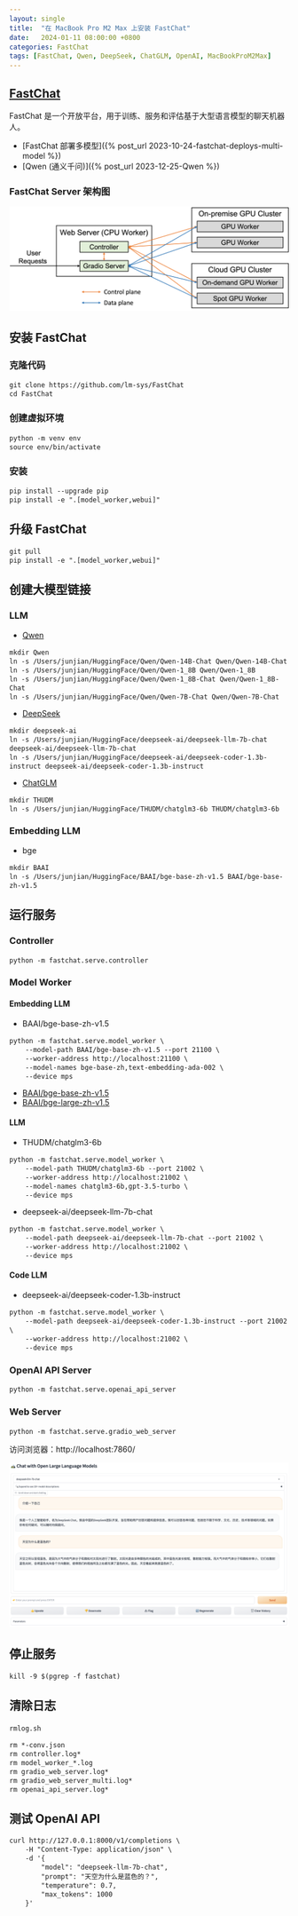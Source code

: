 ```yaml
---
layout: single
title:  "在 MacBook Pro M2 Max 上安装 FastChat"
date:   2024-01-11 08:00:00 +0800
categories: FastChat
tags: [FastChat, Qwen, DeepSeek, ChatGLM, OpenAI, MacBookProM2Max]
---
```


## [FastChat](https://github.com/lm-sys/FastChat)

FastChat 是一个开放平台，用于训练、服务和评估基于大型语言模型的聊天机器人。

- [FastChat 部署多模型]({% post_url 2023-10-24-fastchat-deploys-multi-model %})
- [Qwen (通义千问)]({% post_url 2023-12-25-Qwen %})

### FastChat Server 架构图

![](/images/2023/fastchat/fastchat-server-architecture.png)

## 安装 FastChat

### 克隆代码
```shell
git clone https://github.com/lm-sys/FastChat
cd FastChat
```

### 创建虚拟环境
```shell
python -m venv env
source env/bin/activate
```

### 安装
```shell
pip install --upgrade pip
pip install -e ".[model_worker,webui]"
```

## 升级 FastChat
```shell
git pull
pip install -e ".[model_worker,webui]"
```

## 创建大模型链接
### LLM
- [Qwen](https://github.com/QwenLM/Qwen)
```shell
mkdir Qwen
ln -s /Users/junjian/HuggingFace/Qwen/Qwen-14B-Chat Qwen/Qwen-14B-Chat
ln -s /Users/junjian/HuggingFace/Qwen/Qwen-1_8B Qwen/Qwen-1_8B
ln -s /Users/junjian/HuggingFace/Qwen/Qwen-1_8B-Chat Qwen/Qwen-1_8B-Chat
ln -s /Users/junjian/HuggingFace/Qwen/Qwen-7B-Chat Qwen/Qwen-7B-Chat
```

- [DeepSeek](https://github.com/deepseek-ai/deepseek-coder/)
```shell
mkdir deepseek-ai
ln -s /Users/junjian/HuggingFace/deepseek-ai/deepseek-llm-7b-chat deepseek-ai/deepseek-llm-7b-chat
ln -s /Users/junjian/HuggingFace/deepseek-ai/deepseek-coder-1.3b-instruct deepseek-ai/deepseek-coder-1.3b-instruct
```

- [ChatGLM](https://github.com/THUDM/ChatGLM3)
```shell
mkdir THUDM
ln -s /Users/junjian/HuggingFace/THUDM/chatglm3-6b THUDM/chatglm3-6b
```

### Embedding LLM
- bge
```shell
mkdir BAAI
ln -s /Users/junjian/HuggingFace/BAAI/bge-base-zh-v1.5 BAAI/bge-base-zh-v1.5
```

## 运行服务
### Controller
```shell
python -m fastchat.serve.controller
```

### Model Worker
#### Embedding LLM
- BAAI/bge-base-zh-v1.5
```shell
python -m fastchat.serve.model_worker \
    --model-path BAAI/bge-base-zh-v1.5 --port 21100 \
    --worker-address http://localhost:21100 \
    --model-names bge-base-zh,text-embedding-ada-002 \
    --device mps
```
- [BAAI/bge-base-zh-v1.5](https://huggingface.co/BAAI/bge-base-zh-v1.5)
- [BAAI/bge-large-zh-v1.5](https://huggingface.co/BAAI/bge-large-zh-v1.5)

#### LLM
- THUDM/chatglm3-6b
```shell
python -m fastchat.serve.model_worker \
    --model-path THUDM/chatglm3-6b --port 21002 \
    --worker-address http://localhost:21002 \
    --model-names chatglm3-6b,gpt-3.5-turbo \
    --device mps
```

- deepseek-ai/deepseek-llm-7b-chat
```shell
python -m fastchat.serve.model_worker \
    --model-path deepseek-ai/deepseek-llm-7b-chat --port 21002 \
    --worker-address http://localhost:21002 \
    --device mps
```

#### Code LLM
- deepseek-ai/deepseek-coder-1.3b-instruct
```shell
python -m fastchat.serve.model_worker \
    --model-path deepseek-ai/deepseek-coder-1.3b-instruct --port 21002 \
    --worker-address http://localhost:21002 \
    --device mps
```

### OpenAI API Server
```shell
python -m fastchat.serve.openai_api_server
```

### Web Server
```shell
python -m fastchat.serve.gradio_web_server
```

访问浏览器：http://localhost:7860/

![](/images/2024/FastChat/Web-Server.png)

## 停止服务
```shell
kill -9 $(pgrep -f fastchat)
```

## 清除日志
`rmlog.sh`
```shell
rm *-conv.json
rm controller.log*
rm model_worker_*.log
rm gradio_web_server.log*
rm gradio_web_server_multi.log*
rm openai_api_server.log*
```

## 测试 OpenAI API
```shell
curl http://127.0.0.1:8000/v1/completions \
    -H "Content-Type: application/json" \
    -d '{
        "model": "deepseek-llm-7b-chat",
        "prompt": "天空为什么是蓝色的？",
        "temperature": 0.7,
        "max_tokens": 1000
    }'
```
